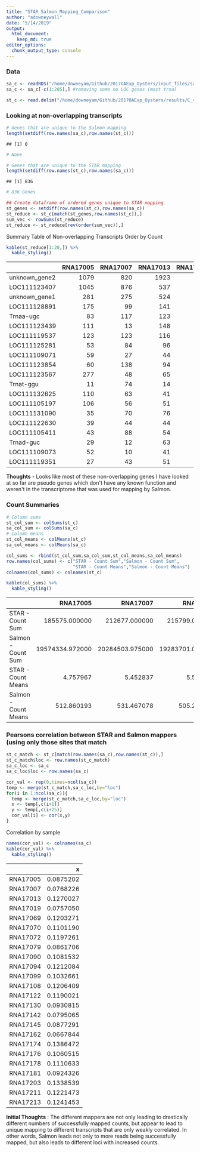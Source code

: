 ```yaml
---
title: "STAR_Salmon_Mapping_Comparison"
author: "adowneywall"
date: "5/14/2019"
output: 
  html_document: 
    keep_md: true
editor_options: 
  chunk_output_type: console
---
```




### **Data**

```r
sa_c <- readRDS("/home/downeyam/Github/2017OAExp_Oysters/input_files/salmon_RNA/run20180512_gene_countMatrix_.RData")  
sa_c <- sa_c[-c(1:205),] #removing some no LOC genes (most trna)  

st_c <- read.delim("/home/downeyam/Github/2017OAExp_Oysters/results/C_virginica_gene_count_final.txt",sep = " ")
```

### **Looking at non-overlapping transcripts**

```r
# Genes that are unique to the Salmon mapping
length(setdiff(row.names(sa_c),row.names(st_c)))
```

```
## [1] 0
```

```r
# None

# Genes that are unique to the STAR mapping
length(setdiff(row.names(st_c),row.names(sa_c)))
```

```
## [1] 836
```

```r
# 836 Genes

## Create dataframe of ordered genes unique to STAR mapping
st_genes <- setdiff(row.names(st_c),row.names(sa_c))
st_reduce <- st_c[match(st_genes,row.names(st_c)),]
sum_vec <- rowSums(st_reduce)
st_reduce <- st_reduce[rev(order(sum_vec)),]
```

Summary Table of Non-overlapping Transcripts Order by Count

```r
kable(st_reduce[1:20,]) %>%
  kable_styling()
```

<table class="table" style="margin-left: auto; margin-right: auto;">
 <thead>
  <tr>
   <th style="text-align:left;">   </th>
   <th style="text-align:right;"> RNA17005 </th>
   <th style="text-align:right;"> RNA17007 </th>
   <th style="text-align:right;"> RNA17013 </th>
   <th style="text-align:right;"> RNA17019 </th>
   <th style="text-align:right;"> RNA17069 </th>
   <th style="text-align:right;"> RNA17070 </th>
   <th style="text-align:right;"> RNA17072 </th>
   <th style="text-align:right;"> RNA17079 </th>
   <th style="text-align:right;"> RNA17090 </th>
   <th style="text-align:right;"> RNA17094 </th>
   <th style="text-align:right;"> RNA17099 </th>
   <th style="text-align:right;"> RNA17108 </th>
   <th style="text-align:right;"> RNA17122 </th>
   <th style="text-align:right;"> RNA17130 </th>
   <th style="text-align:right;"> RNA17142 </th>
   <th style="text-align:right;"> RNA17145 </th>
   <th style="text-align:right;"> RNA17162 </th>
   <th style="text-align:right;"> RNA17174 </th>
   <th style="text-align:right;"> RNA17176 </th>
   <th style="text-align:right;"> RNA17178 </th>
   <th style="text-align:right;"> RNA17181 </th>
   <th style="text-align:right;"> RNA17203 </th>
   <th style="text-align:right;"> RNA17211 </th>
   <th style="text-align:right;"> RNA17213 </th>
  </tr>
 </thead>
<tbody>
  <tr>
   <td style="text-align:left;"> unknown_gene2 </td>
   <td style="text-align:right;"> 1079 </td>
   <td style="text-align:right;"> 820 </td>
   <td style="text-align:right;"> 1923 </td>
   <td style="text-align:right;"> 817 </td>
   <td style="text-align:right;"> 2294 </td>
   <td style="text-align:right;"> 1232 </td>
   <td style="text-align:right;"> 1661 </td>
   <td style="text-align:right;"> 1363 </td>
   <td style="text-align:right;"> 1547 </td>
   <td style="text-align:right;"> 1168 </td>
   <td style="text-align:right;"> 1229 </td>
   <td style="text-align:right;"> 1515 </td>
   <td style="text-align:right;"> 2694 </td>
   <td style="text-align:right;"> 847 </td>
   <td style="text-align:right;"> 1197 </td>
   <td style="text-align:right;"> 1479 </td>
   <td style="text-align:right;"> 977 </td>
   <td style="text-align:right;"> 1634 </td>
   <td style="text-align:right;"> 969 </td>
   <td style="text-align:right;"> 839 </td>
   <td style="text-align:right;"> 774 </td>
   <td style="text-align:right;"> 2291 </td>
   <td style="text-align:right;"> 1360 </td>
   <td style="text-align:right;"> 2197 </td>
  </tr>
  <tr>
   <td style="text-align:left;"> LOC111123407 </td>
   <td style="text-align:right;"> 1045 </td>
   <td style="text-align:right;"> 876 </td>
   <td style="text-align:right;"> 537 </td>
   <td style="text-align:right;"> 1010 </td>
   <td style="text-align:right;"> 789 </td>
   <td style="text-align:right;"> 756 </td>
   <td style="text-align:right;"> 403 </td>
   <td style="text-align:right;"> 421 </td>
   <td style="text-align:right;"> 492 </td>
   <td style="text-align:right;"> 672 </td>
   <td style="text-align:right;"> 645 </td>
   <td style="text-align:right;"> 489 </td>
   <td style="text-align:right;"> 563 </td>
   <td style="text-align:right;"> 444 </td>
   <td style="text-align:right;"> 641 </td>
   <td style="text-align:right;"> 618 </td>
   <td style="text-align:right;"> 734 </td>
   <td style="text-align:right;"> 745 </td>
   <td style="text-align:right;"> 844 </td>
   <td style="text-align:right;"> 620 </td>
   <td style="text-align:right;"> 964 </td>
   <td style="text-align:right;"> 629 </td>
   <td style="text-align:right;"> 674 </td>
   <td style="text-align:right;"> 823 </td>
  </tr>
  <tr>
   <td style="text-align:left;"> unknown_gene1 </td>
   <td style="text-align:right;"> 281 </td>
   <td style="text-align:right;"> 275 </td>
   <td style="text-align:right;"> 524 </td>
   <td style="text-align:right;"> 320 </td>
   <td style="text-align:right;"> 756 </td>
   <td style="text-align:right;"> 379 </td>
   <td style="text-align:right;"> 478 </td>
   <td style="text-align:right;"> 460 </td>
   <td style="text-align:right;"> 215 </td>
   <td style="text-align:right;"> 385 </td>
   <td style="text-align:right;"> 297 </td>
   <td style="text-align:right;"> 259 </td>
   <td style="text-align:right;"> 1600 </td>
   <td style="text-align:right;"> 246 </td>
   <td style="text-align:right;"> 313 </td>
   <td style="text-align:right;"> 316 </td>
   <td style="text-align:right;"> 203 </td>
   <td style="text-align:right;"> 611 </td>
   <td style="text-align:right;"> 283 </td>
   <td style="text-align:right;"> 203 </td>
   <td style="text-align:right;"> 214 </td>
   <td style="text-align:right;"> 622 </td>
   <td style="text-align:right;"> 408 </td>
   <td style="text-align:right;"> 1233 </td>
  </tr>
  <tr>
   <td style="text-align:left;"> LOC111128891 </td>
   <td style="text-align:right;"> 175 </td>
   <td style="text-align:right;"> 99 </td>
   <td style="text-align:right;"> 141 </td>
   <td style="text-align:right;"> 151 </td>
   <td style="text-align:right;"> 206 </td>
   <td style="text-align:right;"> 154 </td>
   <td style="text-align:right;"> 103 </td>
   <td style="text-align:right;"> 92 </td>
   <td style="text-align:right;"> 98 </td>
   <td style="text-align:right;"> 141 </td>
   <td style="text-align:right;"> 136 </td>
   <td style="text-align:right;"> 102 </td>
   <td style="text-align:right;"> 115 </td>
   <td style="text-align:right;"> 112 </td>
   <td style="text-align:right;"> 105 </td>
   <td style="text-align:right;"> 135 </td>
   <td style="text-align:right;"> 94 </td>
   <td style="text-align:right;"> 110 </td>
   <td style="text-align:right;"> 125 </td>
   <td style="text-align:right;"> 114 </td>
   <td style="text-align:right;"> 98 </td>
   <td style="text-align:right;"> 155 </td>
   <td style="text-align:right;"> 131 </td>
   <td style="text-align:right;"> 147 </td>
  </tr>
  <tr>
   <td style="text-align:left;"> Trnaa-ugc </td>
   <td style="text-align:right;"> 83 </td>
   <td style="text-align:right;"> 117 </td>
   <td style="text-align:right;"> 123 </td>
   <td style="text-align:right;"> 122 </td>
   <td style="text-align:right;"> 116 </td>
   <td style="text-align:right;"> 126 </td>
   <td style="text-align:right;"> 154 </td>
   <td style="text-align:right;"> 73 </td>
   <td style="text-align:right;"> 166 </td>
   <td style="text-align:right;"> 90 </td>
   <td style="text-align:right;"> 125 </td>
   <td style="text-align:right;"> 124 </td>
   <td style="text-align:right;"> 121 </td>
   <td style="text-align:right;"> 79 </td>
   <td style="text-align:right;"> 78 </td>
   <td style="text-align:right;"> 130 </td>
   <td style="text-align:right;"> 150 </td>
   <td style="text-align:right;"> 218 </td>
   <td style="text-align:right;"> 180 </td>
   <td style="text-align:right;"> 106 </td>
   <td style="text-align:right;"> 76 </td>
   <td style="text-align:right;"> 68 </td>
   <td style="text-align:right;"> 152 </td>
   <td style="text-align:right;"> 151 </td>
  </tr>
  <tr>
   <td style="text-align:left;"> LOC111123439 </td>
   <td style="text-align:right;"> 111 </td>
   <td style="text-align:right;"> 13 </td>
   <td style="text-align:right;"> 148 </td>
   <td style="text-align:right;"> 7 </td>
   <td style="text-align:right;"> 19 </td>
   <td style="text-align:right;"> 16 </td>
   <td style="text-align:right;"> 272 </td>
   <td style="text-align:right;"> 156 </td>
   <td style="text-align:right;"> 149 </td>
   <td style="text-align:right;"> 154 </td>
   <td style="text-align:right;"> 156 </td>
   <td style="text-align:right;"> 25 </td>
   <td style="text-align:right;"> 28 </td>
   <td style="text-align:right;"> 229 </td>
   <td style="text-align:right;"> 150 </td>
   <td style="text-align:right;"> 116 </td>
   <td style="text-align:right;"> 12 </td>
   <td style="text-align:right;"> 97 </td>
   <td style="text-align:right;"> 207 </td>
   <td style="text-align:right;"> 58 </td>
   <td style="text-align:right;"> 29 </td>
   <td style="text-align:right;"> 142 </td>
   <td style="text-align:right;"> 103 </td>
   <td style="text-align:right;"> 127 </td>
  </tr>
  <tr>
   <td style="text-align:left;"> LOC111119537 </td>
   <td style="text-align:right;"> 123 </td>
   <td style="text-align:right;"> 123 </td>
   <td style="text-align:right;"> 116 </td>
   <td style="text-align:right;"> 42 </td>
   <td style="text-align:right;"> 49 </td>
   <td style="text-align:right;"> 79 </td>
   <td style="text-align:right;"> 89 </td>
   <td style="text-align:right;"> 87 </td>
   <td style="text-align:right;"> 33 </td>
   <td style="text-align:right;"> 128 </td>
   <td style="text-align:right;"> 112 </td>
   <td style="text-align:right;"> 70 </td>
   <td style="text-align:right;"> 93 </td>
   <td style="text-align:right;"> 69 </td>
   <td style="text-align:right;"> 48 </td>
   <td style="text-align:right;"> 113 </td>
   <td style="text-align:right;"> 112 </td>
   <td style="text-align:right;"> 56 </td>
   <td style="text-align:right;"> 124 </td>
   <td style="text-align:right;"> 55 </td>
   <td style="text-align:right;"> 43 </td>
   <td style="text-align:right;"> 46 </td>
   <td style="text-align:right;"> 120 </td>
   <td style="text-align:right;"> 87 </td>
  </tr>
  <tr>
   <td style="text-align:left;"> LOC111125281 </td>
   <td style="text-align:right;"> 53 </td>
   <td style="text-align:right;"> 84 </td>
   <td style="text-align:right;"> 96 </td>
   <td style="text-align:right;"> 57 </td>
   <td style="text-align:right;"> 124 </td>
   <td style="text-align:right;"> 83 </td>
   <td style="text-align:right;"> 65 </td>
   <td style="text-align:right;"> 56 </td>
   <td style="text-align:right;"> 91 </td>
   <td style="text-align:right;"> 64 </td>
   <td style="text-align:right;"> 89 </td>
   <td style="text-align:right;"> 67 </td>
   <td style="text-align:right;"> 92 </td>
   <td style="text-align:right;"> 56 </td>
   <td style="text-align:right;"> 81 </td>
   <td style="text-align:right;"> 54 </td>
   <td style="text-align:right;"> 91 </td>
   <td style="text-align:right;"> 112 </td>
   <td style="text-align:right;"> 61 </td>
   <td style="text-align:right;"> 67 </td>
   <td style="text-align:right;"> 49 </td>
   <td style="text-align:right;"> 80 </td>
   <td style="text-align:right;"> 61 </td>
   <td style="text-align:right;"> 67 </td>
  </tr>
  <tr>
   <td style="text-align:left;"> LOC111109071 </td>
   <td style="text-align:right;"> 59 </td>
   <td style="text-align:right;"> 27 </td>
   <td style="text-align:right;"> 44 </td>
   <td style="text-align:right;"> 34 </td>
   <td style="text-align:right;"> 42 </td>
   <td style="text-align:right;"> 100 </td>
   <td style="text-align:right;"> 35 </td>
   <td style="text-align:right;"> 83 </td>
   <td style="text-align:right;"> 87 </td>
   <td style="text-align:right;"> 85 </td>
   <td style="text-align:right;"> 163 </td>
   <td style="text-align:right;"> 172 </td>
   <td style="text-align:right;"> 78 </td>
   <td style="text-align:right;"> 72 </td>
   <td style="text-align:right;"> 56 </td>
   <td style="text-align:right;"> 56 </td>
   <td style="text-align:right;"> 16 </td>
   <td style="text-align:right;"> 101 </td>
   <td style="text-align:right;"> 110 </td>
   <td style="text-align:right;"> 19 </td>
   <td style="text-align:right;"> 62 </td>
   <td style="text-align:right;"> 39 </td>
   <td style="text-align:right;"> 64 </td>
   <td style="text-align:right;"> 62 </td>
  </tr>
  <tr>
   <td style="text-align:left;"> LOC111123854 </td>
   <td style="text-align:right;"> 60 </td>
   <td style="text-align:right;"> 138 </td>
   <td style="text-align:right;"> 94 </td>
   <td style="text-align:right;"> 8 </td>
   <td style="text-align:right;"> 131 </td>
   <td style="text-align:right;"> 78 </td>
   <td style="text-align:right;"> 32 </td>
   <td style="text-align:right;"> 63 </td>
   <td style="text-align:right;"> 78 </td>
   <td style="text-align:right;"> 71 </td>
   <td style="text-align:right;"> 86 </td>
   <td style="text-align:right;"> 51 </td>
   <td style="text-align:right;"> 75 </td>
   <td style="text-align:right;"> 35 </td>
   <td style="text-align:right;"> 18 </td>
   <td style="text-align:right;"> 35 </td>
   <td style="text-align:right;"> 136 </td>
   <td style="text-align:right;"> 78 </td>
   <td style="text-align:right;"> 57 </td>
   <td style="text-align:right;"> 99 </td>
   <td style="text-align:right;"> 23 </td>
   <td style="text-align:right;"> 18 </td>
   <td style="text-align:right;"> 85 </td>
   <td style="text-align:right;"> 47 </td>
  </tr>
  <tr>
   <td style="text-align:left;"> LOC111123567 </td>
   <td style="text-align:right;"> 277 </td>
   <td style="text-align:right;"> 48 </td>
   <td style="text-align:right;"> 65 </td>
   <td style="text-align:right;"> 67 </td>
   <td style="text-align:right;"> 38 </td>
   <td style="text-align:right;"> 69 </td>
   <td style="text-align:right;"> 47 </td>
   <td style="text-align:right;"> 59 </td>
   <td style="text-align:right;"> 53 </td>
   <td style="text-align:right;"> 60 </td>
   <td style="text-align:right;"> 43 </td>
   <td style="text-align:right;"> 76 </td>
   <td style="text-align:right;"> 60 </td>
   <td style="text-align:right;"> 61 </td>
   <td style="text-align:right;"> 21 </td>
   <td style="text-align:right;"> 39 </td>
   <td style="text-align:right;"> 39 </td>
   <td style="text-align:right;"> 100 </td>
   <td style="text-align:right;"> 64 </td>
   <td style="text-align:right;"> 51 </td>
   <td style="text-align:right;"> 66 </td>
   <td style="text-align:right;"> 60 </td>
   <td style="text-align:right;"> 42 </td>
   <td style="text-align:right;"> 43 </td>
  </tr>
  <tr>
   <td style="text-align:left;"> Trnat-ggu </td>
   <td style="text-align:right;"> 11 </td>
   <td style="text-align:right;"> 74 </td>
   <td style="text-align:right;"> 14 </td>
   <td style="text-align:right;"> 12 </td>
   <td style="text-align:right;"> 97 </td>
   <td style="text-align:right;"> 113 </td>
   <td style="text-align:right;"> 26 </td>
   <td style="text-align:right;"> 129 </td>
   <td style="text-align:right;"> 7 </td>
   <td style="text-align:right;"> 85 </td>
   <td style="text-align:right;"> 52 </td>
   <td style="text-align:right;"> 56 </td>
   <td style="text-align:right;"> 65 </td>
   <td style="text-align:right;"> 82 </td>
   <td style="text-align:right;"> 63 </td>
   <td style="text-align:right;"> 75 </td>
   <td style="text-align:right;"> 40 </td>
   <td style="text-align:right;"> 100 </td>
   <td style="text-align:right;"> 8 </td>
   <td style="text-align:right;"> 69 </td>
   <td style="text-align:right;"> 48 </td>
   <td style="text-align:right;"> 145 </td>
   <td style="text-align:right;"> 149 </td>
   <td style="text-align:right;"> 10 </td>
  </tr>
  <tr>
   <td style="text-align:left;"> LOC111132625 </td>
   <td style="text-align:right;"> 110 </td>
   <td style="text-align:right;"> 63 </td>
   <td style="text-align:right;"> 41 </td>
   <td style="text-align:right;"> 49 </td>
   <td style="text-align:right;"> 46 </td>
   <td style="text-align:right;"> 61 </td>
   <td style="text-align:right;"> 71 </td>
   <td style="text-align:right;"> 92 </td>
   <td style="text-align:right;"> 35 </td>
   <td style="text-align:right;"> 49 </td>
   <td style="text-align:right;"> 86 </td>
   <td style="text-align:right;"> 43 </td>
   <td style="text-align:right;"> 39 </td>
   <td style="text-align:right;"> 61 </td>
   <td style="text-align:right;"> 40 </td>
   <td style="text-align:right;"> 72 </td>
   <td style="text-align:right;"> 42 </td>
   <td style="text-align:right;"> 48 </td>
   <td style="text-align:right;"> 97 </td>
   <td style="text-align:right;"> 69 </td>
   <td style="text-align:right;"> 65 </td>
   <td style="text-align:right;"> 102 </td>
   <td style="text-align:right;"> 29 </td>
   <td style="text-align:right;"> 53 </td>
  </tr>
  <tr>
   <td style="text-align:left;"> LOC111105197 </td>
   <td style="text-align:right;"> 106 </td>
   <td style="text-align:right;"> 56 </td>
   <td style="text-align:right;"> 51 </td>
   <td style="text-align:right;"> 46 </td>
   <td style="text-align:right;"> 94 </td>
   <td style="text-align:right;"> 72 </td>
   <td style="text-align:right;"> 40 </td>
   <td style="text-align:right;"> 56 </td>
   <td style="text-align:right;"> 56 </td>
   <td style="text-align:right;"> 55 </td>
   <td style="text-align:right;"> 65 </td>
   <td style="text-align:right;"> 49 </td>
   <td style="text-align:right;"> 50 </td>
   <td style="text-align:right;"> 55 </td>
   <td style="text-align:right;"> 47 </td>
   <td style="text-align:right;"> 46 </td>
   <td style="text-align:right;"> 46 </td>
   <td style="text-align:right;"> 73 </td>
   <td style="text-align:right;"> 67 </td>
   <td style="text-align:right;"> 49 </td>
   <td style="text-align:right;"> 45 </td>
   <td style="text-align:right;"> 61 </td>
   <td style="text-align:right;"> 56 </td>
   <td style="text-align:right;"> 73 </td>
  </tr>
  <tr>
   <td style="text-align:left;"> LOC111131090 </td>
   <td style="text-align:right;"> 35 </td>
   <td style="text-align:right;"> 70 </td>
   <td style="text-align:right;"> 76 </td>
   <td style="text-align:right;"> 125 </td>
   <td style="text-align:right;"> 45 </td>
   <td style="text-align:right;"> 70 </td>
   <td style="text-align:right;"> 28 </td>
   <td style="text-align:right;"> 67 </td>
   <td style="text-align:right;"> 39 </td>
   <td style="text-align:right;"> 40 </td>
   <td style="text-align:right;"> 89 </td>
   <td style="text-align:right;"> 12 </td>
   <td style="text-align:right;"> 46 </td>
   <td style="text-align:right;"> 57 </td>
   <td style="text-align:right;"> 78 </td>
   <td style="text-align:right;"> 58 </td>
   <td style="text-align:right;"> 88 </td>
   <td style="text-align:right;"> 68 </td>
   <td style="text-align:right;"> 53 </td>
   <td style="text-align:right;"> 40 </td>
   <td style="text-align:right;"> 50 </td>
   <td style="text-align:right;"> 47 </td>
   <td style="text-align:right;"> 43 </td>
   <td style="text-align:right;"> 25 </td>
  </tr>
  <tr>
   <td style="text-align:left;"> LOC111122630 </td>
   <td style="text-align:right;"> 39 </td>
   <td style="text-align:right;"> 44 </td>
   <td style="text-align:right;"> 44 </td>
   <td style="text-align:right;"> 34 </td>
   <td style="text-align:right;"> 87 </td>
   <td style="text-align:right;"> 79 </td>
   <td style="text-align:right;"> 35 </td>
   <td style="text-align:right;"> 95 </td>
   <td style="text-align:right;"> 60 </td>
   <td style="text-align:right;"> 80 </td>
   <td style="text-align:right;"> 80 </td>
   <td style="text-align:right;"> 57 </td>
   <td style="text-align:right;"> 71 </td>
   <td style="text-align:right;"> 17 </td>
   <td style="text-align:right;"> 58 </td>
   <td style="text-align:right;"> 50 </td>
   <td style="text-align:right;"> 41 </td>
   <td style="text-align:right;"> 43 </td>
   <td style="text-align:right;"> 32 </td>
   <td style="text-align:right;"> 45 </td>
   <td style="text-align:right;"> 28 </td>
   <td style="text-align:right;"> 57 </td>
   <td style="text-align:right;"> 40 </td>
   <td style="text-align:right;"> 73 </td>
  </tr>
  <tr>
   <td style="text-align:left;"> LOC111105411 </td>
   <td style="text-align:right;"> 43 </td>
   <td style="text-align:right;"> 88 </td>
   <td style="text-align:right;"> 54 </td>
   <td style="text-align:right;"> 123 </td>
   <td style="text-align:right;"> 60 </td>
   <td style="text-align:right;"> 89 </td>
   <td style="text-align:right;"> 106 </td>
   <td style="text-align:right;"> 72 </td>
   <td style="text-align:right;"> 5 </td>
   <td style="text-align:right;"> 12 </td>
   <td style="text-align:right;"> 44 </td>
   <td style="text-align:right;"> 33 </td>
   <td style="text-align:right;"> 40 </td>
   <td style="text-align:right;"> 25 </td>
   <td style="text-align:right;"> 19 </td>
   <td style="text-align:right;"> 34 </td>
   <td style="text-align:right;"> 85 </td>
   <td style="text-align:right;"> 18 </td>
   <td style="text-align:right;"> 14 </td>
   <td style="text-align:right;"> 95 </td>
   <td style="text-align:right;"> 110 </td>
   <td style="text-align:right;"> 23 </td>
   <td style="text-align:right;"> 26 </td>
   <td style="text-align:right;"> 18 </td>
  </tr>
  <tr>
   <td style="text-align:left;"> Trnad-guc </td>
   <td style="text-align:right;"> 29 </td>
   <td style="text-align:right;"> 12 </td>
   <td style="text-align:right;"> 63 </td>
   <td style="text-align:right;"> 57 </td>
   <td style="text-align:right;"> 73 </td>
   <td style="text-align:right;"> 44 </td>
   <td style="text-align:right;"> 81 </td>
   <td style="text-align:right;"> 37 </td>
   <td style="text-align:right;"> 101 </td>
   <td style="text-align:right;"> 30 </td>
   <td style="text-align:right;"> 8 </td>
   <td style="text-align:right;"> 85 </td>
   <td style="text-align:right;"> 58 </td>
   <td style="text-align:right;"> 17 </td>
   <td style="text-align:right;"> 66 </td>
   <td style="text-align:right;"> 52 </td>
   <td style="text-align:right;"> 53 </td>
   <td style="text-align:right;"> 83 </td>
   <td style="text-align:right;"> 63 </td>
   <td style="text-align:right;"> 57 </td>
   <td style="text-align:right;"> 69 </td>
   <td style="text-align:right;"> 21 </td>
   <td style="text-align:right;"> 37 </td>
   <td style="text-align:right;"> 19 </td>
  </tr>
  <tr>
   <td style="text-align:left;"> LOC111109073 </td>
   <td style="text-align:right;"> 52 </td>
   <td style="text-align:right;"> 10 </td>
   <td style="text-align:right;"> 41 </td>
   <td style="text-align:right;"> 44 </td>
   <td style="text-align:right;"> 16 </td>
   <td style="text-align:right;"> 52 </td>
   <td style="text-align:right;"> 24 </td>
   <td style="text-align:right;"> 42 </td>
   <td style="text-align:right;"> 122 </td>
   <td style="text-align:right;"> 63 </td>
   <td style="text-align:right;"> 79 </td>
   <td style="text-align:right;"> 74 </td>
   <td style="text-align:right;"> 45 </td>
   <td style="text-align:right;"> 34 </td>
   <td style="text-align:right;"> 36 </td>
   <td style="text-align:right;"> 35 </td>
   <td style="text-align:right;"> 8 </td>
   <td style="text-align:right;"> 33 </td>
   <td style="text-align:right;"> 92 </td>
   <td style="text-align:right;"> 7 </td>
   <td style="text-align:right;"> 68 </td>
   <td style="text-align:right;"> 23 </td>
   <td style="text-align:right;"> 39 </td>
   <td style="text-align:right;"> 25 </td>
  </tr>
  <tr>
   <td style="text-align:left;"> LOC111119351 </td>
   <td style="text-align:right;"> 27 </td>
   <td style="text-align:right;"> 43 </td>
   <td style="text-align:right;"> 51 </td>
   <td style="text-align:right;"> 24 </td>
   <td style="text-align:right;"> 56 </td>
   <td style="text-align:right;"> 30 </td>
   <td style="text-align:right;"> 29 </td>
   <td style="text-align:right;"> 29 </td>
   <td style="text-align:right;"> 39 </td>
   <td style="text-align:right;"> 159 </td>
   <td style="text-align:right;"> 40 </td>
   <td style="text-align:right;"> 30 </td>
   <td style="text-align:right;"> 42 </td>
   <td style="text-align:right;"> 35 </td>
   <td style="text-align:right;"> 19 </td>
   <td style="text-align:right;"> 25 </td>
   <td style="text-align:right;"> 34 </td>
   <td style="text-align:right;"> 46 </td>
   <td style="text-align:right;"> 44 </td>
   <td style="text-align:right;"> 35 </td>
   <td style="text-align:right;"> 26 </td>
   <td style="text-align:right;"> 50 </td>
   <td style="text-align:right;"> 31 </td>
   <td style="text-align:right;"> 75 </td>
  </tr>
</tbody>
</table>
  
**Thoughts** - Looks like most of these non-overlapping genes I have looked at so far are pseudo genes which don't have any known function and weren't in the transcriptome that was used for mapping by Salmon.  
  
### **Count Summaries**  

```r
# Column sums
st_col_sum <- colSums(st_c)
sa_col_sum <- colSums(sa_c)
# Column means
st_col_means <- colMeans(st_c)
sa_col_means <- colMeans(sa_c)

col_sums <- rbind(st_col_sum,sa_col_sum,st_col_means,sa_col_means)
row.names(col_sums) <- c("STAR - Count Sum","Salmon - Count Sum",
                         "STAR - Count Means","Salmon - Count Means")
colnames(col_sums) <- colnames(st_c)

kable(col_sums) %>%
  kable_styling()
```

<table class="table" style="margin-left: auto; margin-right: auto;">
 <thead>
  <tr>
   <th style="text-align:left;">   </th>
   <th style="text-align:right;"> RNA17005 </th>
   <th style="text-align:right;"> RNA17007 </th>
   <th style="text-align:right;"> RNA17013 </th>
   <th style="text-align:right;"> RNA17019 </th>
   <th style="text-align:right;"> RNA17069 </th>
   <th style="text-align:right;"> RNA17070 </th>
   <th style="text-align:right;"> RNA17072 </th>
   <th style="text-align:right;"> RNA17079 </th>
   <th style="text-align:right;"> RNA17090 </th>
   <th style="text-align:right;"> RNA17094 </th>
   <th style="text-align:right;"> RNA17099 </th>
   <th style="text-align:right;"> RNA17108 </th>
   <th style="text-align:right;"> RNA17122 </th>
   <th style="text-align:right;"> RNA17130 </th>
   <th style="text-align:right;"> RNA17142 </th>
   <th style="text-align:right;"> RNA17145 </th>
   <th style="text-align:right;"> RNA17162 </th>
   <th style="text-align:right;"> RNA17174 </th>
   <th style="text-align:right;"> RNA17176 </th>
   <th style="text-align:right;"> RNA17178 </th>
   <th style="text-align:right;"> RNA17181 </th>
   <th style="text-align:right;"> RNA17203 </th>
   <th style="text-align:right;"> RNA17211 </th>
   <th style="text-align:right;"> RNA17213 </th>
  </tr>
 </thead>
<tbody>
  <tr>
   <td style="text-align:left;"> STAR - Count Sum </td>
   <td style="text-align:right;"> 185575.000000 </td>
   <td style="text-align:right;"> 212677.000000 </td>
   <td style="text-align:right;"> 215799.000000 </td>
   <td style="text-align:right;"> 207748.000000 </td>
   <td style="text-align:right;"> 250191.00000 </td>
   <td style="text-align:right;"> 202828.000000 </td>
   <td style="text-align:right;"> 186061.000000 </td>
   <td style="text-align:right;"> 197786.000000 </td>
   <td style="text-align:right;"> 205831.000000 </td>
   <td style="text-align:right;"> 184038.00000 </td>
   <td style="text-align:right;"> 206474.000000 </td>
   <td style="text-align:right;"> 183555.000000 </td>
   <td style="text-align:right;"> 216649.000000 </td>
   <td style="text-align:right;"> 189667.000000 </td>
   <td style="text-align:right;"> 170509.000000 </td>
   <td style="text-align:right;"> 173338.000000 </td>
   <td style="text-align:right;"> 184528.000000 </td>
   <td style="text-align:right;"> 262110.000000 </td>
   <td style="text-align:right;"> 196390.000000 </td>
   <td style="text-align:right;"> 156620.000000 </td>
   <td style="text-align:right;"> 156228.000000 </td>
   <td style="text-align:right;"> 192130.000000 </td>
   <td style="text-align:right;"> 186060.000000 </td>
   <td style="text-align:right;"> 219996.000000 </td>
  </tr>
  <tr>
   <td style="text-align:left;"> Salmon - Count Sum </td>
   <td style="text-align:right;"> 19574334.972000 </td>
   <td style="text-align:right;"> 20284503.975000 </td>
   <td style="text-align:right;"> 19283701.048000 </td>
   <td style="text-align:right;"> 21911886.995000 </td>
   <td style="text-align:right;"> 19555068.94300 </td>
   <td style="text-align:right;"> 19172671.971000 </td>
   <td style="text-align:right;"> 16892141.005000 </td>
   <td style="text-align:right;"> 20224865.017000 </td>
   <td style="text-align:right;"> 17484003.996000 </td>
   <td style="text-align:right;"> 16745087.05000 </td>
   <td style="text-align:right;"> 19283821.991000 </td>
   <td style="text-align:right;"> 16189340.990000 </td>
   <td style="text-align:right;"> 16612459.010000 </td>
   <td style="text-align:right;"> 17125343.932000 </td>
   <td style="text-align:right;"> 16145696.021000 </td>
   <td style="text-align:right;"> 18865380.972000 </td>
   <td style="text-align:right;"> 17772909.915000 </td>
   <td style="text-align:right;"> 20559587.991000 </td>
   <td style="text-align:right;"> 18737758.939000 </td>
   <td style="text-align:right;"> 16214359.967000 </td>
   <td style="text-align:right;"> 17797019.864000 </td>
   <td style="text-align:right;"> 15814310.993000 </td>
   <td style="text-align:right;"> 18239363.973000 </td>
   <td style="text-align:right;"> 16934144.937000 </td>
  </tr>
  <tr>
   <td style="text-align:left;"> STAR - Count Means </td>
   <td style="text-align:right;"> 4.757967 </td>
   <td style="text-align:right;"> 5.452837 </td>
   <td style="text-align:right;"> 5.532882 </td>
   <td style="text-align:right;"> 5.326462 </td>
   <td style="text-align:right;"> 6.41466 </td>
   <td style="text-align:right;"> 5.200318 </td>
   <td style="text-align:right;"> 4.770428 </td>
   <td style="text-align:right;"> 5.071046 </td>
   <td style="text-align:right;"> 5.277312 </td>
   <td style="text-align:right;"> 4.71856 </td>
   <td style="text-align:right;"> 5.293798 </td>
   <td style="text-align:right;"> 4.706176 </td>
   <td style="text-align:right;"> 5.554675 </td>
   <td style="text-align:right;"> 4.862882 </td>
   <td style="text-align:right;"> 4.371689 </td>
   <td style="text-align:right;"> 4.444222 </td>
   <td style="text-align:right;"> 4.731123 </td>
   <td style="text-align:right;"> 6.720252 </td>
   <td style="text-align:right;"> 5.035254 </td>
   <td style="text-align:right;"> 4.015588 </td>
   <td style="text-align:right;"> 4.005538 </td>
   <td style="text-align:right;"> 4.926031 </td>
   <td style="text-align:right;"> 4.770402 </td>
   <td style="text-align:right;"> 5.640489 </td>
  </tr>
  <tr>
   <td style="text-align:left;"> Salmon - Count Means </td>
   <td style="text-align:right;"> 512.860193 </td>
   <td style="text-align:right;"> 531.467078 </td>
   <td style="text-align:right;"> 505.245397 </td>
   <td style="text-align:right;"> 574.105562 </td>
   <td style="text-align:right;"> 512.35541 </td>
   <td style="text-align:right;"> 502.336363 </td>
   <td style="text-align:right;"> 442.584982 </td>
   <td style="text-align:right;"> 529.904499 </td>
   <td style="text-align:right;"> 458.092174 </td>
   <td style="text-align:right;"> 438.73207 </td>
   <td style="text-align:right;"> 505.248565 </td>
   <td style="text-align:right;"> 424.171169 </td>
   <td style="text-align:right;"> 435.257133 </td>
   <td style="text-align:right;"> 448.695049 </td>
   <td style="text-align:right;"> 423.027642 </td>
   <td style="text-align:right;"> 494.285141 </td>
   <td style="text-align:right;"> 465.661695 </td>
   <td style="text-align:right;"> 538.674457 </td>
   <td style="text-align:right;"> 490.941361 </td>
   <td style="text-align:right;"> 424.826682 </td>
   <td style="text-align:right;"> 466.293391 </td>
   <td style="text-align:right;"> 414.345141 </td>
   <td style="text-align:right;"> 477.883092 </td>
   <td style="text-align:right;"> 443.685512 </td>
  </tr>
</tbody>
</table>

### **Pearsons correlation between STAR and Salmon mappers (using only those sites that match**  

```r
st_c_match <- st_c[match(row.names(sa_c),row.names(st_c)),]
st_c_match$loc <- row.names(st_c_match)
sa_c_loc <- sa_c
sa_c_loc$loc <- row.names(sa_c)

cor_val <- rep(0,times=ncol(sa_c))
temp <- merge(st_c_match,sa_c_loc,by="loc")
for(i in 1:ncol(sa_c)){
  temp <- merge(st_c_match,sa_c_loc,by="loc")
  x <- temp[,c(i+1)]
  y <- temp[,c(i+25)]
  cor_val[i] <- cor(x,y)
}
```
  
Correlation by sample  

```r
names(cor_val) <- colnames(sa_c)
kable(cor_val) %>%
  kable_styling()
```

<table class="table" style="margin-left: auto; margin-right: auto;">
 <thead>
  <tr>
   <th style="text-align:left;">   </th>
   <th style="text-align:right;"> x </th>
  </tr>
 </thead>
<tbody>
  <tr>
   <td style="text-align:left;"> RNA17005 </td>
   <td style="text-align:right;"> 0.0875202 </td>
  </tr>
  <tr>
   <td style="text-align:left;"> RNA17007 </td>
   <td style="text-align:right;"> 0.0768226 </td>
  </tr>
  <tr>
   <td style="text-align:left;"> RNA17013 </td>
   <td style="text-align:right;"> 0.1270027 </td>
  </tr>
  <tr>
   <td style="text-align:left;"> RNA17019 </td>
   <td style="text-align:right;"> 0.0757050 </td>
  </tr>
  <tr>
   <td style="text-align:left;"> RNA17069 </td>
   <td style="text-align:right;"> 0.1203271 </td>
  </tr>
  <tr>
   <td style="text-align:left;"> RNA17070 </td>
   <td style="text-align:right;"> 0.1101190 </td>
  </tr>
  <tr>
   <td style="text-align:left;"> RNA17072 </td>
   <td style="text-align:right;"> 0.1197261 </td>
  </tr>
  <tr>
   <td style="text-align:left;"> RNA17079 </td>
   <td style="text-align:right;"> 0.0861706 </td>
  </tr>
  <tr>
   <td style="text-align:left;"> RNA17090 </td>
   <td style="text-align:right;"> 0.1081532 </td>
  </tr>
  <tr>
   <td style="text-align:left;"> RNA17094 </td>
   <td style="text-align:right;"> 0.1212084 </td>
  </tr>
  <tr>
   <td style="text-align:left;"> RNA17099 </td>
   <td style="text-align:right;"> 0.1032661 </td>
  </tr>
  <tr>
   <td style="text-align:left;"> RNA17108 </td>
   <td style="text-align:right;"> 0.1206409 </td>
  </tr>
  <tr>
   <td style="text-align:left;"> RNA17122 </td>
   <td style="text-align:right;"> 0.1190021 </td>
  </tr>
  <tr>
   <td style="text-align:left;"> RNA17130 </td>
   <td style="text-align:right;"> 0.0930815 </td>
  </tr>
  <tr>
   <td style="text-align:left;"> RNA17142 </td>
   <td style="text-align:right;"> 0.0795065 </td>
  </tr>
  <tr>
   <td style="text-align:left;"> RNA17145 </td>
   <td style="text-align:right;"> 0.0877291 </td>
  </tr>
  <tr>
   <td style="text-align:left;"> RNA17162 </td>
   <td style="text-align:right;"> 0.0667844 </td>
  </tr>
  <tr>
   <td style="text-align:left;"> RNA17174 </td>
   <td style="text-align:right;"> 0.1386472 </td>
  </tr>
  <tr>
   <td style="text-align:left;"> RNA17176 </td>
   <td style="text-align:right;"> 0.1060515 </td>
  </tr>
  <tr>
   <td style="text-align:left;"> RNA17178 </td>
   <td style="text-align:right;"> 0.1110633 </td>
  </tr>
  <tr>
   <td style="text-align:left;"> RNA17181 </td>
   <td style="text-align:right;"> 0.0924326 </td>
  </tr>
  <tr>
   <td style="text-align:left;"> RNA17203 </td>
   <td style="text-align:right;"> 0.1338539 </td>
  </tr>
  <tr>
   <td style="text-align:left;"> RNA17211 </td>
   <td style="text-align:right;"> 0.1221473 </td>
  </tr>
  <tr>
   <td style="text-align:left;"> RNA17213 </td>
   <td style="text-align:right;"> 0.1241453 </td>
  </tr>
</tbody>
</table>
  
**Initial Thoughts** : The different mappers are not only leading to drastically different numbers of successfully mapped counts, but appear to lead to unique mapping to different transcripts that are only weakly correlated. In other words, Salmon leads not only to more reads being successfully mapped, but also leads to different loci with increased counts.  
  



